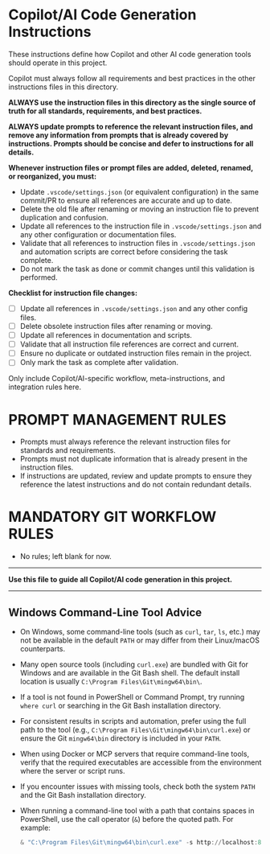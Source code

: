 

# Copilot/AI Code Generation Instructions

These instructions define how Copilot and other AI code generation tools should operate in this project.


Copilot must always follow all requirements and best practices in the other instructions files in this directory.

**ALWAYS use the instruction files in this directory as the single source of truth for all standards, requirements, and best practices.**

**ALWAYS update prompts to reference the relevant instruction files, and remove any information from prompts that is already covered by instructions. Prompts should be concise and defer to instructions for all details.**



**Whenever instruction files or prompt files are added, deleted, renamed, or reorganized, you must:**
- Update `.vscode/settings.json` (or equivalent configuration) in the same commit/PR to ensure all references are accurate and up to date.
- Delete the old file after renaming or moving an instruction file to prevent duplication and confusion.
- Update all references to the instruction file in `.vscode/settings.json` and any other configuration or documentation files.
- Validate that all references to instruction files in `.vscode/settings.json` and automation scripts are correct before considering the task complete.
- Do not mark the task as done or commit changes until this validation is performed.

**Checklist for instruction file changes:**
- [ ] Update all references in `.vscode/settings.json` and any other config files.
- [ ] Delete obsolete instruction files after renaming or moving.
- [ ] Update all references in documentation and scripts.
- [ ] Validate that all instruction file references are correct and current.
- [ ] Ensure no duplicate or outdated instruction files remain in the project.
- [ ] Only mark the task as complete after validation.

Only include Copilot/AI-specific workflow, meta-instructions, and integration rules here.

# PROMPT MANAGEMENT RULES
- Prompts must always reference the relevant instruction files for standards and requirements.
- Prompts must not duplicate information that is already present in the instruction files.
- If instructions are updated, review and update prompts to ensure they reference the latest instructions and do not contain redundant details.


# MANDATORY GIT WORKFLOW RULES
- No rules; left blank for now.


---

**Use this file to guide all Copilot/AI code generation in this project.**

---

## Windows Command-Line Tool Advice

- On Windows, some command-line tools (such as `curl`, `tar`, `ls`, etc.) may not be available in the default `PATH` or may differ from their Linux/macOS counterparts.
- Many open source tools (including `curl.exe`) are bundled with Git for Windows and are available in the Git Bash shell. The default install location is usually `C:\Program Files\Git\mingw64\bin\`.
- If a tool is not found in PowerShell or Command Prompt, try running `where curl` or searching in the Git Bash installation directory.
- For consistent results in scripts and automation, prefer using the full path to the tool (e.g., `C:\Program Files\Git\mingw64\bin\curl.exe`) or ensure the Git `mingw64\bin` directory is included in your `PATH`.
- When using Docker or MCP servers that require command-line tools, verify that the required executables are accessible from the environment where the server or script runs.
- If you encounter issues with missing tools, check both the system `PATH` and the Git Bash installation directory.
- When running a command-line tool with a path that contains spaces in PowerShell, use the call operator (`&`) before the quoted path. For example:

  ```powershell
  & "C:\Program Files\Git\mingw64\bin\curl.exe" -s http://localhost:8082/search -H "Content-Type: application/json" -d '{"query":"your query here"}'
  ```
